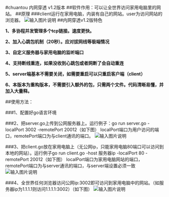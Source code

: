 #chuantou 内网穿透 v1.2版本
##软件作用：可以让全世界访问家用电脑里的网站。
##原理
###client运行在家用电脑，内装有自己的网站。user为访问网站的浏览器。
![输入图片说明](http://git.oschina.net/uploads/images/2017/0313/235933_fd3a3ee6_891703.png "在这里输入图片标题")
##内网穿透v1.2版特色

 **1、多协程并发管理多个tcp链接。速度更快。** 

 **2、加入心跳包机制（20秒）。应对拔网线等极端情况** 

 **3、自定义服务器与家用电脑的监听端口** 

 **4、支持断线重连，如果没收到心跳包或者网断了会自动重连**

 **5、server端基本不需要关闭，如需要重启可以只重启客户端（client）** 

 **6、本版本为重构版本，不需要引入额外的包，只需两个文件。代码清晰易懂，并加入大量释。** 
 
##使用方法：

###1、配置好go语言环境

###2、把server.go上传到公网服务器上。运行例子：go run server.go -localPort 3002 -remotePort 20012（如下图）
localPort端口为用户访问的端口，remotePort端口为与client通讯的端口。
![输入图片说明](http://git.oschina.net/uploads/images/2017/0329/103259_a77dfa0e_891703.png "在这里输入图片标题")

###3、把client.go放在家用电脑上（无公网ip，只能家用电脑80端口可以访问到本地的网站）。运行例子go run client.go -host 服务器ip -localPort 80 -remotePort 20012（如下图）
localPort端口为家用电脑网站的端口，remotePort端口为与server通讯的端口，与server端设置必须一致
![输入图片说明](http://git.oschina.net/uploads/images/2017/0329/103312_81b123e0_891703.png "在这里输入图片标题")

###4、全世界任何浏览器访问公网ip:3002即可访问到家用电脑中的网站。（如服务器ip为1.1.1.1则访问1.1.1.1:3002）（如下图）
![输入图片说明](http://git.oschina.net/uploads/images/2017/0329/103334_7bd07f0d_891703.png "在这里输入图片标题")

